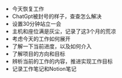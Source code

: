 - 今天恢复工作
- ChatGpt被封号的样子，查查怎么解决
- 设置30分钟站立一会
- 主机和座位满是灰尘，记录了这3个月的荒凉
- 考虑今天的工作如何展开
- 了解一下当前进度，以及如何介入
- 了解项目的方向和目标
- 辨析当前的工作的内容，推进实现工作目标
- 记录工作笔记和Notion笔记